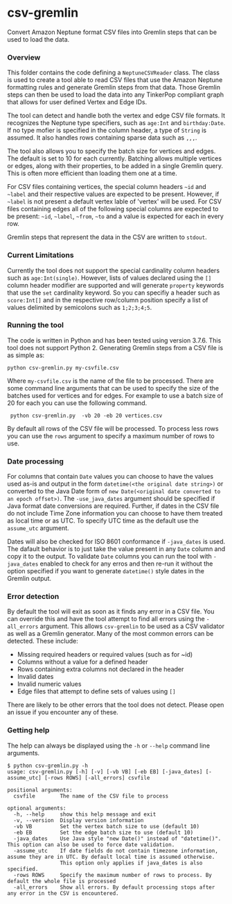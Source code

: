 # csv-gremlin

Convert Amazon Neptune format CSV files into Gremlin steps that can be used to load the data.

### Overview

This folder contains the code defining a `NeptuneCSVReader` class. The class is used to create a tool able to read CSV files that use the Amazon Neptune formatting
rules and generate Gremlin steps from that data.  Those Gremlin steps can then be used to load the data into any TinkerPop compliant graph that allows for user defined Vertex and Edge IDs.

The tool can detect and handle both the vertex and edge CSV file formats. It
recognizes the Neptune type specifiers, such as `age:Int` and `birthday:Date`. If no type mofier is specified in the column header, a type of `String`
is assumed.  It also handles rows containing sparse data such as `,,,`.

The tool also allows you to specify the batch size for vertices and edges. The
default is set to 10 for each currently. Batching allows multiple vertices or
edges, along with their properties, to be added in a single Gremlin query. This is often more efficient than loading them one at a time.

For CSV files containing vertices, the special column headers `~id` and `~label` and their respective values are expected to be present. However, if `~label` is not present a default vertex lable of 'vertex' will be used. For CSV files containing edges all of the following special columns are expected to be present:  `~id`, `~label`, `~from`, `~to` and a value is expected for each in every row.

Gremlin steps that represent the data in the CSV are written to `stdout`.

### Current Limitations

Currently the tool does not support the special cardinality column headers such as
`age:Int(single)`. However, lists of values declared using the `[]` column
header modifier are supported and will generate `property` keywords that use
the `set` cardinality keyword. So you can specifiy a header such as `score:Int[]` and
in the respective row/column position specify a list of values delimited by semicolons such
as `1;2;3;4;5`.

### Running the tool

The code is written in Python and has been tested using version 3.7.6. This tool does not support Python 2. Generating Gremlin steps from a CSV file is as simple as:

```
python csv-gremlin.py my-csvfile.csv
```
Where `my-csvfile.csv` is the name of the file to be processed. There are some command line arguments that can be used to specify the size of the batches used for vertices and for edges. For example to use a batch size of 20 for each you can use the following command.
```
 python csv-gremlin.py  -vb 20 -eb 20 vertices.csv
```

By default all rows of  the CSV file will be processed. To process less rows you can use the `rows` argument to specify a maximum number of rows to use.

### Date processing

For columns that contain `Date` values you can choose to have the values used as-is and output in the form `datetime(<the original date string>)` or converted to the Java Date form of `new Date(<original date converted to an epoch offset>)`. The `-use_java_dates` argument should be specified if Java format date conversions are required. Further, if dates in the CSV file do not include Time Zone information you can choose to have them treated as local time or as UTC. To specify UTC time as the default use the `assume_utc` argument. 

Dates will also be checked for ISO 8601 conformance if `-java_dates` is used. The dafault behavior is to just take the value present in any `Date` column and copy it to the output. To validate `Date` columns you can run the tool with `-java_dates` enabled to check for any erros and then re-run  it without the option specified if you want to generate `datetime()` style dates in the Gremlin output. 

### Error detection

By default the tool will exit as soon as it finds any error in a CSV file. You can override this and have the tool attempt to find all
errors using the `-all_errors` argument. This allows `csv-gremlin` to be used as a CSV validator as well as a Gremlin generator. Many of
the most common errors can  be detected. These include:

- Missing required headers or required values (such as for ~id)
- Columns without a value for a defined header
- Rows containing extra columns not declared in the header
- Invalid dates
- Invalid numeric values
- Edge files that attempt to define sets of values using `[]`

There are likely to be other errors that the tool does not detect. Please open an issue if you encounter any of these.

### Getting help

The help can always be displayed using the `-h` or `--help` command line arguments.
```
$ python csv-gremlin.py -h
usage: csv-gremlin.py [-h] [-v] [-vb VB] [-eb EB] [-java_dates] [-assume_utc] [-rows ROWS] [-all_errors] csvfile

positional arguments:
  csvfile        The name of the CSV file to process

optional arguments:
  -h, --help     show this help message and exit
  -v, --version  Display version information
  -vb VB         Set the vertex batch size to use (default 10)
  -eb EB         Set the edge batch size to use (default 10)
  -java_dates    Use Java style "new Date()" instead of "datetime()". This option can also be used to force date validation.
  -assume_utc    If date fields do not contain timezone information, assume they are in UTC. By default local time is assumed otherwise.
                 This option only applies if java_dates is also specified.
  -rows ROWS     Specify the maximum number of rows to process. By default the whole file is processed
  -all_errors    Show all errors. By default processing stops after any error in the CSV is encountered.

  ```

